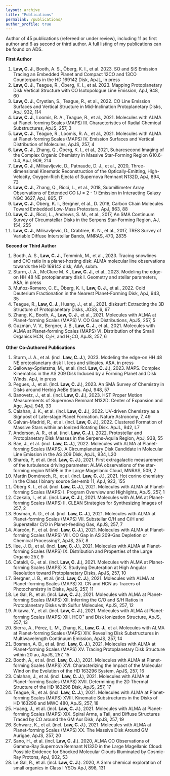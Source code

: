```yaml
---
layout: archive
title: "Publications"
permalink: /publications/
author_profile: true
---
```


Author of 45 publications (refereed or under review), including 11 as first author and 6 as second or third author. A full listing of my publications can be found on <a href="https://ui.adsabs.harvard.edu/user/libraries/BR8acQNQQKOJKcsn8H3uVg" style="text-decoration:none">ADS</a>.

<b>First Author</b>
<ol>
  <li><b>Law, C. J.</b>, Booth, A. S., Öberg, K. I., et al. 2023. SO and SiS Emission Tracing an Embedded Planet and Compact 12CO and 13CO Counterparts in the HD 169142 Disk, ApJL, in press</li>
  <li><b>Law, C. J.</b>, Teague, R., Öberg, K. I., et al. 2023. Mapping Protoplanetary Disk Vertical Structure with CO Isotopologue Line Emission, ApJ, 948, 60</li>
  <li><b>Law, C. J.</b>, Crystian, S., Teague, R., et al., 2022. CO Line Emission Surfaces and Vertical Structure in Mid-Inclination Protoplanetary Disks, ApJ, 932, 114</li>
  <li><b>Law, C. J.</b>, Loomis, R. A., Teague, R., et al., 2021. Molecules with ALMA at Planet-forming Scales (MAPS) III. Characteristics of Radial Chemical Substructures, ApJS, 257, 3</li>
  <li><b>Law, C. J.</b>, Teague, R., Loomis, R. A., et al., 2021. Molecules with ALMA at Planet-forming Scales (MAPS) IV. Emission Surfaces and Vertical Distribution of Molecules, ApJS, 257, 4</li>
  <li><b>Law, C. J.</b>, Zhang, Q., Öberg, K. I., et al., 2021, Subarcsecond Imaging of the Complex Organic Chemistry in Massive Star-Forming Region G10.6-0.4, ApJ, 909, 214</li>
  <li><b>Law, C. J.</b>, Milisavljevic, D., Patnaude, D. J., et al., 2020, Three-dimensional Kinematic Reconstruction of the Optically-Emitting, High-Velocity, Oxygen-Rich Ejecta of Supernova Remnant N132D, ApJ, 894, 73</li>
  <li><b>Law, C. J.</b>, Zhang, Q., Ricci, L., et al., 2018, Submillimeter Array Observations of Extended CO (J = 2 - 1) Emission in Interacting Galaxy NGC 3627, ApJ, 865, 17</li>
  <li><b>Law, C. J.</b>, Öberg, K. I., Bergner, et al., D. 2018, Carbon Chain Molecules Toward Embedded Low-Mass Protostars, ApJ, 863, 88</li>
  <li><b>Law, C. J.</b>, Ricci, L., Andrews, S. M., et al., 2017, An SMA Continuum Survey of Circumstellar Disks in the Serpens Star-Forming Region, AJ, 154, 255</li>
  <li><b>Law, C. J.</b>, Milisavljevic, D., Crabtree, K. N., et al., 2017, TRES Survey of Variable Diffuse Interstellar Bands, MNRAS, 470, 2835</li>
</ol>

<b>Second or Third Author</b>
<ol>
    <li>Booth, A. S., <b>Law, C. J.</b>, Temmink, M., et al., 2023. Tracing snowlines and C/O ratio in a planet-hosting disk: ALMA molecular line observations towards the HD 169142 disk, A&A, subm.</li>
  <li>Sturm, J. A., McClure M. K., <b>Law, C. J.</b>, et al., 2023. Modeling the edge-on HH 48 NE protoplanetary disk I. Geometry and stellar parameters, A&A, in press</li>
  <li>Muñoz-Romero, C. E., Öberg, K. I., <b>Law, C. J.</b>, et al., 2022. Cold Deuterium Fractionation in the Nearest Planet-Forming Disk, ApJ, 943, 35</li>
  <li>Teague, R., <b>Law, C. J.</b>, Huang, J., et al., 2021. disksurf: Extracting the 3D Structure of Protoplanetary Disks, JOSS, 6, 67</li>
  <li>Zhang, K., Booth, A., <b>Law, C. J.</b>, et al., 2021. Molecules with ALMA at Planet-forming Scales (MAPS) V. CO Gas Distributions, ApJS, 257, 5</li>
  <li>Guzmán, V. V., Bergner, J. B., <b>Law, C. J.</b>, et al., 2021. Molecules with ALMA at Planet-forming Scales (MAPS) VI. Distribution of the Small Organics HCN, C<sub>2</sub>H, and H<sub>2</sub>CO, ApJS, 257, 6</li>
</ol>    
    
<b>Other Co-Authored Publications</b>
<ol>
  <li>Sturm, J. A., et al. (incl. <b>Law, C. J.</b>), 2023. Modeling the edge-on HH 48 NE protoplanetary disk II. Ices and silicates. A&A, in press</li>
  <li>Galloway-Sprietsma, M., et al. (incl. <b>Law, C. J.</b>), 2023. MAPS. Complex Kinematics in the AS 209 Disk Induced by a Forming Planet and Disk Winds. ApJ, in press</li>
  <li>Pegues, J., et al. (incl. <b>Law, C. J.</b>), 2023. An SMA Survey of Chemistry in Disks around Herbig AeBe Stars. ApJ, 948, 57</li>
  <li>Banovetz, J., et al. (incl. <b>Law, C. J.</b>), 2023. HST Proper Motion Measurements of Supernova Remnant N132D: Center of Expansion and Age. ApJ, 948, 33</li>
  <li>Calahan, J. K., et al. (incl. <b>Law, C. J.</b>), 2022. UV-driven Chemistry as a Signpost of Late-stage Planet Formation. Nature Astronomy, 7, 49</li>
  <li>Galván-Madrid, R., et al. (incl. <b>Law, C. J.</b>), 2022. Clustered Formation of Massive Stars within an Ionized Rotating Disk. ApJL, 942, L7</li>
  <li>Anderson, A. R., et al. (incl. <b>Law, C. J.</b>), 2022. Protostellar and Protoplanetary Disk Masses in the Serpens-Aquila Region, ApJ, 938, 55</li>
  <li>Bae, J., et al. (incl. <b>Law, C. J.</b>), 2022. Molecules with ALMA at Planet-forming Scales (MAPS). A Circumplanetary Disk Candidate in Molecular Line Emission in the AS 209 Disk, ApJL, 934, L20</li>
  <li>Sharda, P, et al. (incl. <b>Law, C. J.</b>), 2021. First extragalactic measurement of the turbulence driving parameter: ALMA observations of the star-forming region N159E in the Large Magellanic Cloud, MNRAS, 509, 2</li>
  <li>Martín Doménech, R., et al. (incl. <b>Law, C. J.</b>), 2021. Hot corino chemistry in the Class I binary source Ser-emb 11, ApJ, 923, 155</li>
  <li>Öberg K. I., et al. (incl. <b>Law, C. J.</b>), 2021. Molecules with ALMA at Planet-forming Scales (MAPS) I. Program Overview and Highlights, ApJS, 257, 1</li>
  <li>Czekala, I., et al. (incl. <b>Law, C. J.</b>), 2021. Molecules with ALMA at Planet-forming Scales (MAPS) II. CLEAN Strategies for Synthesizing Images of 257, 2</li>
  <li>Bosman, A. D., et al. (incl. <b>Law, C. J.</b>), 2021. Molecules with ALMA at Planet-forming Scales (MAPS) VII. Substellar O/H and C/H and Superstellar C/O in Planet-feeding Gas, ApJS, 257, 7</li>
  <li>Alarcón, F., et al. (incl. <b>Law, C. J.</b>), 2021. Molecules with ALMA at Planet-forming Scales (MAPS) VIII. CO Gap in AS 209-Gas Depletion or Chemical Processing?, ApJS, 257, 8</li>
  <li>Ilee, J. D., et al. (incl. <b>Law, C. J.</b>), 2021. Molecules with ALMA at Planet-forming Scales (MAPS) IX. Distribution and Properties of the Large Organic 257, 9</li>
  <li>Cataldi, G., et al. (incl. <b>Law, C. J.</b>), 2021. Molecules with ALMA at Planet-forming Scales (MAPS) X. Studying Deuteration at High Angular Resolution toward Protoplanetary Disks, ApJS, 257, 10</li>
  <li>Bergner, J. B., et al. (incl. <b>Law, C. J.</b>), 2021. Molecules with ALMA at Planet-forming Scales (MAPS) XI. CN and HCN as Tracers of Photochemistry in Disks, ApJS, 257, 11</li>  
  <li>Le Gal, R., et al. (incl. <b>Law, C. J.</b>), 2021. Molecules with ALMA at Planet-forming Scales (MAPS) XII. Inferring the C/O and S/H Ratios in Protoplanetary Disks with Sulfur Molecules, ApJS, 257, 12</li>
  <li>Aikawa, Y., et al. (incl. <b>Law, C. J.</b>), 2021. Molecules with ALMA at Planet-forming Scales (MAPS) XIII. HCO<sup>+</sup> and Disk Ionization Structure, ApJS, 257, 13</li>
  <li> Sierra, A., Pérez, L. M., Zhang, K., <b>Law, C. J.</b>, et al. Molecules with ALMA at Planet-forming Scales (MAPS) XIV. Revealing Disk Substructures in Multiwavelength Continuum Emission, ApJS, 257, 14</li>  
  <li>Bosman, A. D., et al. (incl. <b>Law, C. J.</b>), 2021. Molecules with ALMA at Planet-forming Scales (MAPS) XV. Tracing Protoplanetary Disk Structure within 20 au, ApJS, 257, 15</li>
  <li>Booth, A., et al. (incl. <b>Law, C. J.</b>), 2021. Molecules with ALMA at Planet-forming Scales (MAPS) XVI. Characterizing the Impact of the Molecular Wind on the Evolution of the HD 163296 System, ApJS, 257, 16</li>
  <li>Calahan, J., et al. (incl. <b>Law, C. J.</b>), 2021. Molecules with ALMA at Planet-forming Scales (MAPS) XVII. Determining the 2D Thermal Structure of the HD 163296 Disk, ApJS, 257, 17</li>
  <li>Teague, R., et al. (incl. <b>Law, C. J.</b>), 2021. Molecules with ALMA at Planet-forming Scales (MAPS) XVIII. Kinematic Substructures in the Disks of HD 163296 and MWC 480, ApJS, 257, 18</li>
  <li>Huang, J., et al. (incl. <b>Law, C. J.</b>), 2021. Molecules with ALMA at Planet-forming Scales (MAPS) XIX. Spiral Arms, a Tail, and Diffuse Structures Traced by CO around the GM Aur Disk, ApJS, 257, 19</li>
  <li>Schwarz, K., et al. (incl. <b>Law, C. J.</b>), 2021. Molecules with ALMA at Planet-forming Scales (MAPS) XX. The Massive Disk Around GM Aurigae, ApJS, 257, 20</li>
  <li>Sano, H., et al. (incl. <b>Law, C. J.</b>). 2020, ALMA CO Observations of Gamma-Ray Supernova Remnant N132D in the Large Magellanic Cloud: Possible Evidence for Shocked Molecular Clouds Illuminated by Cosmic-Ray Protons, ApJ, 902, 53</li>
  <li>Le Gal, R., et al. (incl. <b>Law, C. J.</b>). 2020, A 3mm chemical exploration of small organics in Class I YSOs ApJ, 898, 131</li>
</ol>

<!---{% if author.googlescholar %}
  You can also find my articles on <u><a href="{{author.googlescholar}}">my Google Scholar profile</a>.</u>
{% endif %}

{% include base_path %}

{% for post in site.publications reversed %}
  {% include archive-single.html %}
{% endfor %} --->
